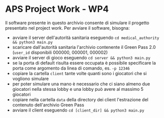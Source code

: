 # APS Project Work - WP4

Il software presente in questo archivio consente di simulare il progetto presentato nel project work.
Per avviare il software, bisogna:

-   avviare il server dell'autorità sanitaria eseguendo `cd medical_authority && python3 main.py`
-   scaricare dall'autorità sanitaria l'archivio contenente il Green Pass 2.0 (`user_id` disponibili 000000, 000001, 000002)
-   avviare il server di gioco eseguendo `cd server && python3 main.py`
-   se la porta di default risulta essere occupata è possibile specificare la porta come argomento da linea di comando, es. `-p 12346`
-   copiare la cartella `client` tante volte quanti sono i giocatori che si vogliono simulare
-   per poter simulare una mano è necessario che ci siano almeno due giocatori nella stessa lobby e una lobby può avere al massimo 5 giocatori
-   copiare nella cartella `data` della directory dei client l'estrazione del contenuto dell'archivio Green Pass
-   avviare il client eseguendo `cd [client_dir] && python3 main.py`

